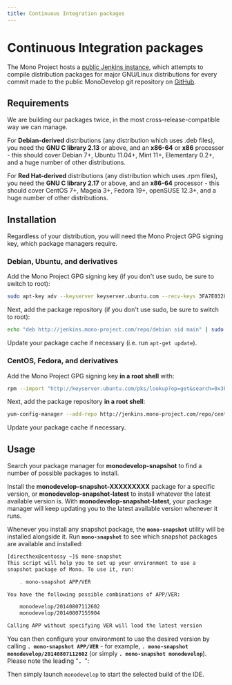 ```yaml
---
title: Continuous Integration packages
---
```


Continuous Integration packages
===============================

The Mono Project hosts a [public Jenkins instance](http://jenkins.mono-project.com/), which attempts to compile distribution packages for major GNU/Linux distributions for every commit made to the public MonoDevelop git repository on [GitHub](https://github.com/mono/monodevelop).

Requirements
------------

We are building our packages twice, in the most cross-release-compatible way we can manage.

For **Debian-derived** distributions (any distribution which uses .deb files), you need the **GNU C library 2.13** or above, and an **x86-64** or **x86** processor - this should cover Debian 7+, Ubuntu 11.04+, Mint 11+, Elementary 0.2+, and a huge number of other distributions.

For **Red Hat-derived** distributions (any distribution which uses .rpm files), you need the **GNU C library 2.17** or above, and an **x86-64** processor - this should cover CentOS 7+, Mageia 3+, Fedora 19+, openSUSE 12.3+, and a huge number of other distributions.

Installation
------------

Regardless of your distribution, you will need the Mono Project GPG signing key, which package managers require.

### Debian, Ubuntu, and derivatives

Add the Mono Project GPG signing key (if you don't use sudo, be sure to switch to root):

``` bash
sudo apt-key adv --keyserver keyserver.ubuntu.com --recv-keys 3FA7E0328081BFF6A14DA29AA6A19B38D3D831EF
```

Next, add the package repository (if you don't use sudo, be sure to switch to root):

``` bash
echo "deb http://jenkins.mono-project.com/repo/debian sid main" | sudo tee /etc/apt/sources.list.d/mono-jenkins.list
```

Update your package cache if necessary (i.e. run `apt-get update`).

### CentOS, Fedora, and derivatives

Add the Mono Project GPG signing key **in a root shell** with:

``` bash
rpm --import "http://keyserver.ubuntu.com/pks/lookup?op=get&search=0x3FA7E0328081BFF6A14DA29AA6A19B38D3D831EF"
```

Next, add the package repository **in a root shell**:

``` bash
yum-config-manager --add-repo http://jenkins.mono-project.com/repo/centos/
```

Update your package cache if necessary.

Usage
-----

Search your package manager for **monodevelop-snapshot** to find a number of possible packages to install.

Install the **monodevelop-snapshot-XXXXXXXXX** package for a specific version, or **monodevelop-snapshot-latest** to install whatever the latest available version is. With **monodevelop-snapshot-latest**, your package manager will keep updating you to the latest available version whenever it runs.

Whenever you install any snapshot package, the **`mono-snapshot`** utility will be installed alongside it. Run **`mono-snapshot`** to see which snapshot packages are available and installed:

``` bash
[directhex@centossy ~]$ mono-snapshot
This script will help you to set up your environment to use a
snapshot package of Mono. To use it, run:

    . mono-snapshot APP/VER

You have the following possible combinations of APP/VER:

    monodevelop/20140807112602
    monodevelop/20140807155904

Calling APP without specifying VER will load the latest version
```

You can then configure your environment to use the desired version by calling **`. mono-snapshot APP/VER`** - for example, **`. mono-snapshot monodevelop/20140807112602`** (or simply **`. mono-snapshot monodevelop`**). Please note the leading "**`. `**":

Then simply launch `monodevelop` to start the selected build of the IDE.
